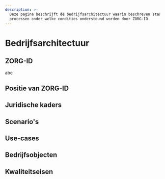```yaml
---
description: >-
  Deze pagina beschrijft de bedrijfsarchitectuur waarin beschreven staat welke
  processen onder welke condities ondersteund worden door ZORG-ID.
---
```


# Bedrijfsarchitectuur

## ZORG-ID

abc



## Positie van ZORG-ID



## Juridische kaders



## Scenario's



## Use-cases



## Bedrijfsobjecten



## Kwaliteitseisen
